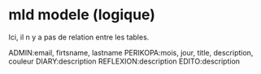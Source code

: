 # mld  modele (logique)

Ici, il n y a pas de relation entre les tables.

ADMIN:email, firtsname, lastname
PERIKOPA:mois, jour, title, description, couleur
DIARY:description
REFLEXION:description
EDITO:description